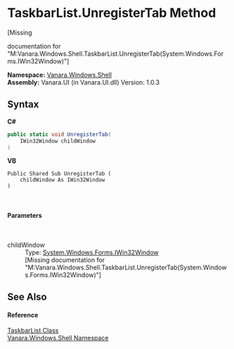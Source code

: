 # TaskbarList.UnregisterTab Method 
 

\[Missing <summary> documentation for "M:Vanara.Windows.Shell.TaskbarList.UnregisterTab(System.Windows.Forms.IWin32Window)"\]

**Namespace:**&nbsp;<a href="be182789-447d-1423-b31f-7fd1f1f04ab2">Vanara.Windows.Shell</a><br />**Assembly:**&nbsp;Vanara.UI (in Vanara.UI.dll) Version: 1.0.3

## Syntax

**C#**<br />
``` C#
public static void UnregisterTab(
	IWin32Window childWindow
)
```

**VB**<br />
``` VB
Public Shared Sub UnregisterTab ( 
	childWindow As IWin32Window
)
```

<br />

#### Parameters
&nbsp;<dl><dt>childWindow</dt><dd>Type: <a href="http://msdn2.microsoft.com/en-us/library/215475ec" target="_blank">System.Windows.Forms.IWin32Window</a><br />\[Missing <param name="childWindow"/> documentation for "M:Vanara.Windows.Shell.TaskbarList.UnregisterTab(System.Windows.Forms.IWin32Window)"\]</dd></dl>

## See Also


#### Reference
<a href="17da589e-c546-84fe-3a35-ef65e34a21b0">TaskbarList Class</a><br /><a href="be182789-447d-1423-b31f-7fd1f1f04ab2">Vanara.Windows.Shell Namespace</a><br />